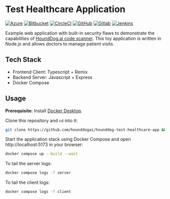 # Test Healthcare Application

[![Azure](https://img.shields.io/azure-devops/build/hounddogai/5b9a0454-460f-492e-ba5c-81e45aff4656/3?label=azure)](https://dev.azure.com/hounddogai/hounddog-test-healthcare-app/_build/latest?definitionId=3&branchName=main)
[![Bitbucket](https://img.shields.io/bitbucket/pipelines/hounddogai-ws/hounddog-test-healthcare-app/main?label=bitbucket)](https://bitbucket.org/hounddogai-ws/hounddog-test-healthcare-app/pipelines)
[![CircleCI](https://dl.circleci.com/status-badge/img/circleci/NXw6bAeqRWGf6eSe4tD2e4/Ce5YG19cNA9kohw2q676nZ/tree/main.svg?style=shield)](https://dl.circleci.com/status-badge/redirect/circleci/NXw6bAeqRWGf6eSe4tD2e4/Ce5YG19cNA9kohw2q676nZ/tree/main)
[![GitHub](https://img.shields.io/github/actions/workflow/status/hounddogai/hounddog-test-healthcare-app/hounddog.yml?label=github)](https://github.com/hounddogai/hounddog-test-healthcare-app/actions/workflows/hounddog.yml)
[![Gitlab](https://img.shields.io/gitlab/pipeline-status/hounddogai%2Fhounddog-test-healthcare-app?style=flat&label=gitlab)](https://gitlab.com/hounddogai/hounddog-test-healthcare-app/-/pipelines)
[![Jenkins](https://img.shields.io/jenkins/build?jobUrl=https%3A%2F%2Fjenkins.hounddog.ai%2Fjob%2Fhounddog-test-healthcare-app%2F&style=flat&label=jenkins)](https://jenkins.hounddog.ai/job/hounddog-test-healthcare-app/)


Example web application with built-in security flaws to demonstrate the capabilities of
[HoundDog.ai code scanner](https://hounddog.ai). This toy application is written in Node.js and
allows doctors to manage patient visits.

## Tech Stack

- Frontend Client: Typescript + Remix
- Backend Server: Javascript + Express
- Docker Compose

## Usage

**Prerequisite**: Install [Docker Desktop](https://www.docker.com/products/docker-desktop).

Clone this repository and `cd` into it:

```sh
git clone https://github.com/hounddogai/hounddog-test-healthcare-app && cd hounddog-test-healthcare-app
```

Start the application stack using Docker Compose and open http://localhost:5173 in your browser:

```sh
docker compose up --build --wait
```

To tail the server logs:
```sh
docker compose logs -f server
```

To tail the client logs:
```sh
docker compose logs -f client
```

